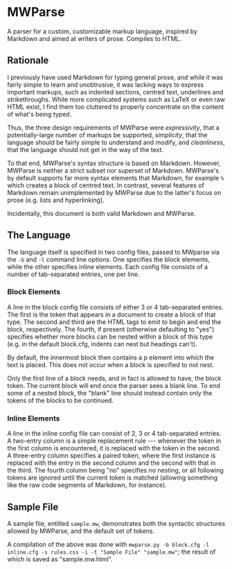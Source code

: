 # MWParse

A parser for a custom, customizable markup language, inspired by
Markdown and aimed at writers of prose. Compiles to HTML.

## Rationale

I previously have used Markdown for typing general prose, and while it
was fairly simple to learn and unobtrusive, it was lacking ways to
express important markups, such as indented sections, centred text,
underlines and strikethroughs. While more complicated systems such as
LaTeX or even raw HTML exist, I find them too cluttered to properly
concentrate on the content of what's being typed.

Thus, the three design requirements of MWParse were *expressivity*,
that a potentially-large number of markups be supported, *simplicity*,
that the language should be fairly simple to understand and modify,
and *cleanliness*, that the language should not get in the way of the
text.

To that end, MWParse's syntax structure is based on Markdown. However,
MWParse is neither a strict subset nor superset of Markdown. MWParse's
by default supports far more syntax elements that Markdown, for
example `%` which creates a block of centred text. In contrast,
several features of Markdown remain unimplemented by MWParse due to
the latter's focus on prose (e.g. lists and hyperlinking).

Incidentally, this document is both valid Markdown and MWParse.

## The Language

The language itself is specified in two config files, passed to
MWparse via the `-b` and `-l` command line options. One specifies the
block elements, while the other specifies inline elements. Each config
file consists of a number of tab-separated entries, one per line.

### Block Elements

A line in the block config file consists of either 3 or 4
tab-separated entries. The first is the token that appears in a
document to create a block of that type. The second and third are the
HTML tags to emit to begin and end the block, respectively. The
fourth, if present (otherwise defaulting to "yes") specifies whether
more blocks can be nested within a block of this type (e.g. in the
default block.cfg, indents can nest but headings can't).

By default, the innermost block then contains a p element into which
the text is placed. This does not occur when a block is specified to
not nest.

Only the first line of a block needs, and in fact is allowed to have,
the block token. The current block will end once the parser sees a
blank line. To end some of a nested block, the "blank" line should
instead contain only the tokens of the blocks to be continued.

### Inline Elements

A line in the inline config file can consist of 2, 3 or 4
tab-separated entries. A two-entry column is a simple replacement rule
--- whenever the token in the first column is encountered, it is
replaced with the token in the second. A three-entry column specifies
a paired token, where the first instance is replaced with the entry in
the second column and the second with that in the third. The fourth
column being "no" specifies no nesting, or all following tokens are
ignored until the current token is matched (allowing something like
the raw code segments of Markdown, for instance).

## Sample File

A sample file, entitled `sample.mw`, demonstrates both the syntactic
structures allowed by MWParse, and the default set of tokens.

A compilation of the above was done with `mwparse.py -b block.cfg -l
inline.cfg -s rules.css -i -t "Sample File" "sample.mw"`; the result of
which is saved as "sample.mw.html".
